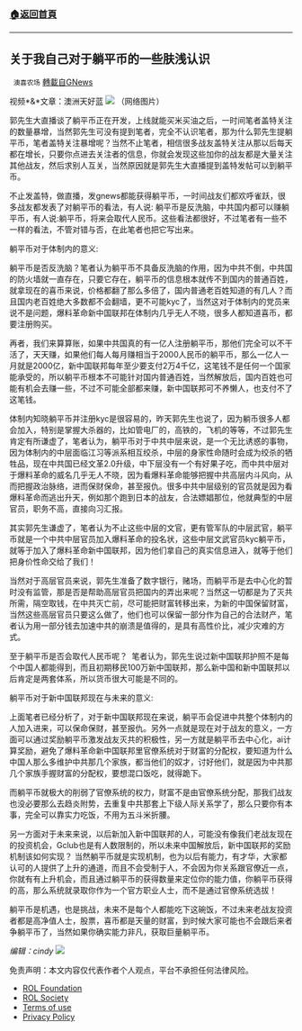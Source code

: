 ###  [:house:返回首頁](https://github.com/ourhimalayas/txt)
---


## 关于我自己对于躺平币的一些肤浅认识
` 澳喜农场` [轉載自GNews](https://gnews.org/zh-hans/1735187/)

视频*&*文章：澳洲天好蓝
![](https://assets.gnews.org/wp-content/uploads/2021/12/8B8F8837-01CB-40E8-B8C5-CA76C3D442B0.jpeg)
（网络图片）

郭先生大直播谈了躺平币正在开发，上线就能买米买油之后，一时间笔者盖特关注的数量暴增，当然郭先生可没有提到笔者，完全不认识笔者，那为什么郭先生提躺平币，笔者盖特关注暴增呢？当然不止笔者，相信很多战友盖特关注从那以后每天都在增长，只要你点进去关注者的信息，你就会发现这些加你的战友都是大量关注其他战友，然后求别人互关，当然原因就是郭先生大直播提到盖特发帖可以到躺平币。

不止发盖特，做直播，发gnews都能获得躺平币，一时间战友们都欢呼雀跃，很多战友都发表了对躺平币的看法，有人说: 躺平币是反洗脑，中共国内都可以赚躺平币，有人说:躺平币，将来会取代人民币。这些看法都很好，不过笔者有一些不一样的看法，不管对错与否，在此笔者也把它写出来。

躺平币对于体制内的意义:

躺平币是否反洗脑？笔者认为躺平币不具备反洗脑的作用，因为中共不倒，中共国的防火墙就一直存在，只要它存在，躺平币的信息根本就传不到国内的普通百姓，就拿现在的喜币来说，价格都翻了那么多倍了，国内普通老百姓知道的有几人？而且国内老百姓绝大多数都不会翻墙，更不可能kyc了，当然这对于体制内的党员来说不是问题，爆料革命新中国联邦在体制内几乎无人不晓，很多人都知道喜币，都要注册购买。

再者，我们来算算账，如果中共国真的有一亿人注册躺平币，那他们完全可以不干活了，天天赚，如果他们每人每月赚相当于2000人民币的躺平币，那么一亿人一月就是2000亿，新中国联邦每年至少要支付2万4千亿，这笔钱不是任何一个国家能承受的，所以躺平币根本不可能针对国内普通百姓，当然解放后，国内百姓也可能有机会去赚一些，不过不可能全部都来赚，新中国联邦可不养懒人，也支付不了这笔钱。

体制内知晓躺平币并注册kyc是很容易的，昨天郭先生也说了，因为躺币很多人都会加入，特别是掌握大杀器的，比如管电厂的，高铁的，飞机的等等，不过郭先生肯定有所谦虚了，笔者认为，躺平币对于中共中层来说，是一个无比诱惑的事物，因为体制内的中层面临江习等派系相互绞杀，中层的身家性命随时会成为绞杀的牺牲品，现在中共国已经文革2.0升级，中下层没有一个有好果子吃，而中共中层对于爆料革命的威名几乎无人不晓，因为看爆料革命能够把握中共高层内斗风向，从而把握政治脉络，进而保财保命，甚至报仇。很多中共中层级别的官员就是因为看爆料革命而逃出升天，例如那个跑到日本的战友，合法嫖娼那位，他就典型的中层官员，职务不高，直接向习汇报。

其实郭先生谦虚了，笔者认为不止这些中层的文官，更有管军队的中层武官，躺平币就是一个中共中层官员加入爆料革命的投名状，这些中层文武官员kyc躺平币，就等于加入了爆料革命新中国联邦，因为他们拿自己的真实信息进入，就等于他们把身价性命交给了我们！

当然对于高层官员来说，郭先生准备了数字银行，赌场，而躺平币是去中心化的暂时没有监管，那是否是帮助高层官员把国内的弄出来呢？当然这一切都是为了灭共所需，隔空取钱，在中共灭亡前，尽可能把财富转移出来，为新的中国保留财富，当然这些高层官员只要这么做了，他们也可以保留一部分作为自己的合法财产，笔者认为用一部分钱去加速中共的崩溃是值得的，是具有高性价比，减少灾难的方式。

至于躺平币是否会取代人民币呢？  笔者认为，郭先生说过新中国联邦护照不是每个中国人都能得到，而且初期移民100万新中国联邦，那么新中国和新中国联邦以后肯定是两套体系，所以货币很大可能是不同的。

躺平币对于新中国联邦现在与未来的意义:

上面笔者已经分析了，对于新中国联邦现在来说，躺平币会促进中共整个体制内的人加入进来，可以保命保财，甚至报仇。另外一点就是现在对于战友的意义，一方面可以通过奖励躺平币激发战友灭共的积极性，另一方就是躺平币去中心化，ai计算奖励，避免了爆料革命新中国联邦里官僚系统对于财富的分配权，要知道为什么中国人那么多维护中共那几个家族，都当他们的奴才，讨好他们，就是因为中共那几个家族手握财富的分配权，要想混口饭吃，就得跪下。

而躺平币就极大的削弱了官僚系统的权力，财富不是由官僚系统分配，那我们战友也没必要那么去趋炎附势，去重复中共那套上下级人际关系学了，那么只要你有本事，完全可以靠实力吃饭，不用为五斗米折腰。

另一方面对于未来来说，以后新加入新中国联邦的人，可能没有像我们老战友现在的投资机会，Gclub也是有人数限制的，所以未来中国解放后，新中国联邦的奖励机制该如何实现？ 当然躺平币就是实现机制，也为以后有能力，有才华，大家都认可的人提供了上升的通道，而且不会受制于人，不会因为你关系跟官僚近一点，你就有有上升机会，而且通过躺平币的获得数量来定位你的能力值，你躺平币获得的高，那么系统就录取你作为一个官方职业人士，而不是通过官僚系统选拔！

躺平币是机遇，也是挑战，未来不是每个人都能吃下这碗饭，不过未来老战友投资者都是高净值人士，股票，喜币都是天量的财富，到时候大家可能也不会跟后来者争躺平币了，当然如果你确实能力非凡，获取巨量躺平币。

*编辑：cindy*
![](https://assets.gnews.org/wp-content/uploads/2021/12/澳喜图标2-1-2.jpg)
 

免责声明：本文内容仅代表作者个人观点，平台不承担任何法律风险。

- [ROL Foundation](https://rolfoundation.org/)
- [ROL Society](https://rolsociety.org/)
- [Terms of use](https://gnews.org/terms-of-use-3/)
- [Privacy Policy](https://gnews.org/privacy-policy/)
